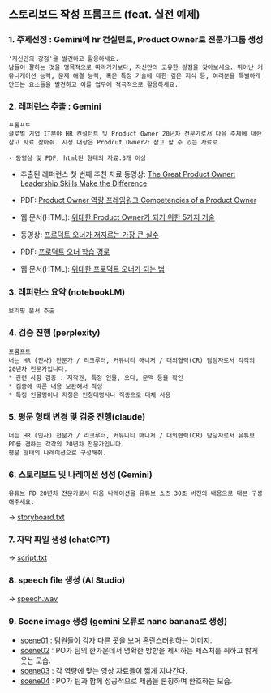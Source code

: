 
## 스토리보드 작성 프롬프트 (feat. 실전 예제)

### 1. 주제선정 : Gemini에 hr 컨설턴트, Product Owner로 전문가그룹 생성
```
'자신만의 강점'을 발견하고 활용하세요.
남들이 잘하는 것을 맹목적으로 따라가기보다, 자신만의 고유한 강점을 찾아보세요. 뛰어난 커뮤니케이션 능력, 문제 해결 능력, 혹은 특정 기술에 대한 깊은 지식 등, 여러분을 특별하게 만드는 요소들을 발견하고 이를 업무에 적극적으로 활용하세요.
```

### 2. 레퍼런스 추출 : Gemini
```
프롬프트
글로벌 기업 IT분야 HR 컨설턴트 및 Product Owner 20년차 전문가로서 다음 주제에 대한 참고 자료 찾아줘. 시청 대상은 Prodcut Owner가 참고 할 수 있는 자료로.

- 동영상 및 PDF, html된 형태의 자료.3개 이상
```
- 추출된 레퍼런스
첫 번째 추천 자료
동영상: [The Great Product Owner: Leadership Skills Make the Difference](https://www.youtube.com/watch?v=ojLdFf-RnVY)

- PDF: [Product Owner 역량 프레임워크 Competencies of a Product Owner](https://xeleron.nl/wp-content/uploads/2023/11/competencies-of-a-product-owner-1.pdf)

- 웹 문서(HTML): [위대한 Product Owner가 되기 위한 5가지 기술](https://dcmlearning.ie/product-owner-resources/5-skills-you-need-to-be-a-great-product-owner.html)

- 동영상: [프로덕트 오너가 저지르는 가장 큰 실수 ](https://www.youtube.com/watch?v=T3VRhA54hpQ)

- PDF: [프로덕트 오너 학습 경로](https://www.scrum.org/pathway/product-owner-learning-path)

- 웹 문서(HTML): [위대한 프로덕트 오너가 되는 법](https://www.romanpichler.com/blog/becoming-a-great-product-owner/)

### 3. 레퍼런스 요약 (notebookLM)
```
브리핑 문서 추출
```

### 4. 검증 진행 (perplexity)
```
프롬프트
너는 HR (인사) 전문가 / 리크루터, 커뮤니티 매니저 / 대외협력(CR) 담당자로서 각각의 20년차 전문가입니다.
* 관련 사항 검증 : 저작권, 특정 인물, 오타, 문맥 등을 확인
* 검증에 따른 내용 보완해서 작성
* 특정 인물명이나 지칭은 인칭대명사나 직종으로 대체 사용
```

### 5. 평문 형태 변경 및 검증 진행(claude)
```
너는 HR (인사) 전문가 / 리크루터, 커뮤니티 매니저 / 대외협력(CR) 담당자로서 유튜브 PD를 겸하는 각각의 20년차 전문가입니다.
평문 형태의 나레이션으로 구성해줘.
```

### 6. 스토리보드 및 나레이션 생성 (Gemini)
```
유튜브 PD 20년차 전문가로서 다음 나레이션을 유튜브 쇼츠 30초 버전의 내용으로 대본 구성해주세요.
```
-> [storyboard.txt](https://github.com/jinh2kakao/toylearn_AI_multimedias/blob/main/quests/30_storyboard/storyboard.txt)

### 7. 자막 파일 생성 (chatGPT)
-> [script.txt](https://github.com/jinh2kakao/toylearn_AI_multimedias/blob/main/quests/30_storyboard/script.txt)

### 8. speech file 생성 (AI Studio)
-> [speech.wav](https://github.com/jinh2kakao/toylearn_AI_multimedias/blob/main/quests/30_storyboard/speech.wav)

### 9. Scene image 생성 (gemini 오류로 nano banana로 생성)
- [scene01](https://github.com/jinh2kakao/toylearn_AI_multimedias/blob/main/quests/30_storyboard/scene01.png) : 팀원들이 각자 다른 곳을 보며 혼란스러워하는 이미지.
- [scene02](https://github.com/jinh2kakao/toylearn_AI_multimedias/blob/main/quests/30_storyboard/scene02.png) :  PO가 팀의 한가운데서 명확한 방향을 제시하는 제스처를 취하고 밝게 웃는 모습.
- [scene03](https://github.com/jinh2kakao/toylearn_AI_multimedias/blob/main/quests/30_storyboard/scene03.png) : 각 역량에 맞는 영상 자료들이 짧게 지나간다.
- [scene04](https://github.com/jinh2kakao/toylearn_AI_multimedias/blob/main/quests/30_storyboard/scene04.png) : PO가 팀과 함께 성공적으로 제품을 론칭하며 환호하는 모습.